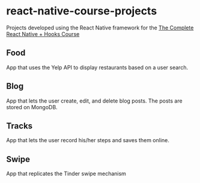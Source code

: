 # react-native-course-projects
Projects developed using the React Native framework for the [The Complete React Native + Hooks Course](https://www.udemy.com/course/the-complete-react-native-and-redux-course/)

## Food
App that uses the Yelp API to display restaurants based on a user search.

## Blog
App that lets the user create, edit, and delete blog posts. The posts are stored on MongoDB.

## Tracks
App that lets the user record his/her steps and saves them online.

## Swipe
App that replicates the Tinder swipe mechanism
